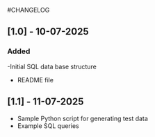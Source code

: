 #CHANGELOG

## [1.0] - 10-07-2025
### Added
-Initial SQL data base structure
- README file

## [1.1] - 11-07-2025
- Sample Python script for generating test data
- Example SQL queries